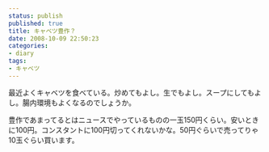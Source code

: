 ```yaml
---
status: publish
published: true
title: キャベツ豊作？
date: 2008-10-09 22:50:23
categories:
- diary
tags:
- キャベツ
---
```

最近よくキャベツを食べている。炒めてもよし。生でもよし。スープにしてもよし。腸内環境もよくなるのでしょうか。

豊作であまってるとはニュースでやっているものの一玉150円くらい。安いときに100円。コンスタントに100円切ってくれないかな。50円ぐらいで売ってりゃ10玉ぐらい買います。
